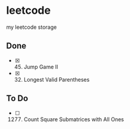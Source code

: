 # leetcode

my leetcode storage

## Done

- [x] 45. Jump Game II
- [x] 32. Longest Valid Parentheses

## To Do

- [ ] 1277. Count Square Submatrices with All Ones
